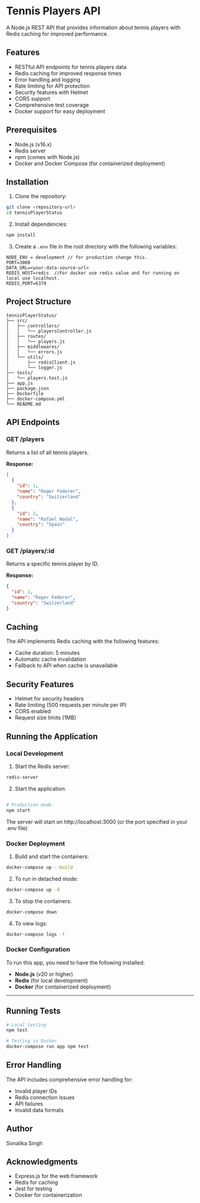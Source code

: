 # Tennis Players API

A Node.js REST API that provides information about tennis players with Redis caching for improved performance.

## Features

- RESTful API endpoints for tennis players data
- Redis caching for improved response times
- Error handling and logging
- Rate limiting for API protection
- Security features with Helmet
- CORS support
- Comprehensive test coverage
- Docker support for easy deployment

## Prerequisites

- Node.js (v16.x)
- Redis server
- npm (comes with Node.js)
- Docker and Docker Compose (for containerized deployment)

## Installation

1. Clone the repository:
```bash
git clone <repository-url>
cd tennisPlayerStatus
```

2. Install dependencies:
```bash
npm install
```

3. Create a `.env` file in the root directory with the following variables:
```env
NODE_ENV = development // for production change this.
PORT=3000
DATA_URL=<your-data-source-url>
REDIS_HOST=redis  //For docker use redis value and for running on local use localhost.
REDIS_PORT=6379
```

## Project Structure

```
tennisPlayerStatus/
├── src/
│   ├── controllers/
│   │   └── playersController.js
│   ├── routes/
│   │   └── players.js
│   ├── middlewares/
│   │   └── errors.js
│   └── utils/
│       ├── redisClient.js
│       └── logger.js
├── tests/
│   └── players.test.js
├── app.js
├── package.json
├── Dockerfile
├── docker-compose.yml
└── README.md
```

## API Endpoints

### GET /players
Returns a list of all tennis players.

**Response:**
```json
[
  {
    "id": 1,
    "name": "Roger Federer",
    "country": "Switzerland"
  },
  {
    "id": 2,
    "name": "Rafael Nadal",
    "country": "Spain"
  }
]
```

### GET /players/:id
Returns a specific tennis player by ID.

**Response:**
```json
{
  "id": 1,
  "name": "Roger Federer",
  "country": "Switzerland"
}
```

## Caching

The API implements Redis caching with the following features:
- Cache duration: 5 minutes
- Automatic cache invalidation
- Fallback to API when cache is unavailable

## Security Features

- Helmet for security headers
- Rate limiting (500 requests per minute per IP)
- CORS enabled
- Request size limits (1MB)

## Running the Application

### Local Development

1. Start the Redis server:
```bash
redis-server
```

2. Start the application:
```bash

# Production mode
npm start
```

The server will start on http://localhost:3000 (or the port specified in your .env file)

### Docker Deployment

1. Build and start the containers:
```bash
docker-compose up --build
```

2. To run in detached mode:
```bash
docker-compose up -d
```

3. To stop the containers:
```bash
docker-compose down
```

4. To view logs:
```bash
docker-compose logs -f
```

### Docker Configuration

To run this app, you need to have the following installed:

- **Node.js** (v20 or higher)
- **Redis** (for local development)
- **Docker** (for containerized deployment)

---
## Running Tests

```bash
# Local testing
npm test

# Testing in Docker
docker-compose run app npm test
```

## Error Handling

The API includes comprehensive error handling for:
- Invalid player IDs
- Redis connection issues
- API failures
- Invalid data formats

## Author

Sonalika Singh

## Acknowledgments

- Express.js for the web framework
- Redis for caching
- Jest for testing
- Docker for containerization
